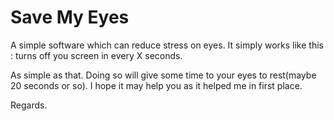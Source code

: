Save My Eyes
===========

A simple software which can reduce stress on eyes.
It simply works like this : turns off you screen in every X seconds.

As simple as that. Doing so will give some time to your eyes to rest(maybe 20 seconds or so). I hope it may help you as it helped me in first place.

Regards.
